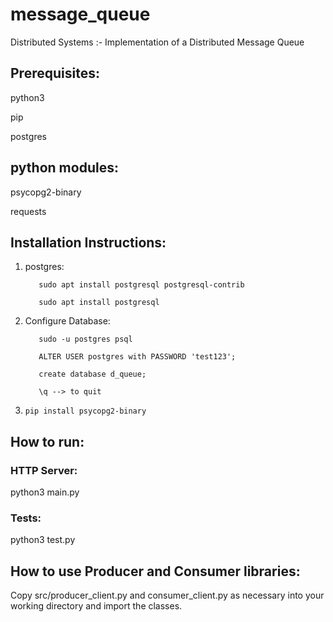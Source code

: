# message_queue
Distributed Systems :- Implementation of a Distributed Message Queue

## Prerequisites:

python3

pip

postgres



## python modules:

psycopg2-binary

requests




## Installation Instructions:


1. postgres:

          sudo apt install postgresql postgresql-contrib

          sudo apt install postgresql


2. Configure Database:

          sudo -u postgres psql

          ALTER USER postgres with PASSWORD 'test123';

          create database d_queue;

          \q --> to quit


3. ```pip install psycopg2-binary```



## How to run:


### HTTP Server:

python3 main.py



### Tests:

python3 test.py




## How to use Producer and Consumer libraries:

Copy src/producer_client.py and consumer_client.py as necessary into your working directory and import the classes.
